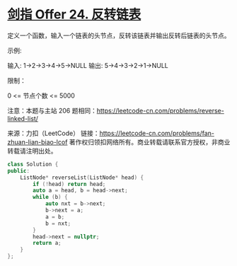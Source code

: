 # [剑指 Offer 24. 反转链表](https://leetcode-cn.com/problems/fan-zhuan-lian-biao-lcof/)

定义一个函数，输入一个链表的头节点，反转该链表并输出反转后链表的头节点。

 

示例:

输入: 1->2->3->4->5->NULL
输出: 5->4->3->2->1->NULL


限制：

0 <= 节点个数 <= 5000

 

注意：本题与主站 206 题相同：https://leetcode-cn.com/problems/reverse-linked-list/

来源：力扣（LeetCode）
链接：https://leetcode-cn.com/problems/fan-zhuan-lian-biao-lcof
著作权归领扣网络所有。商业转载请联系官方授权，非商业转载请注明出处。

```c++
class Solution {
public:
    ListNode* reverseList(ListNode* head) {
        if (!head) return head;
        auto a = head, b = head->next;
        while (b) {
            auto nxt = b->next;
            b->next = a;
            a = b;
            b = nxt;
        }
        head->next = nullptr;
        return a;
    }
};
```


